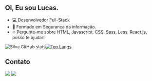 ## Oi, Eu sou Lucas.

- 💻 Desenvolvedor Full-Stack
- 📕 Formado em Segurança da informação.
- 🔥 Pergunte-me sobre HTML, Javascript, CSS, Sass, Less, React.js, posso te ajudar!


![Silva GitHub stats](https://github-readme-stats.vercel.app/api?username=Lucassocorrosilva7&show_icons=true&theme=dracula)[![Top Langs](https://github-readme-stats.vercel.app/api/top-langs/?username=Lucassocorrosilva7&layout=compact)](https://github.com/Lucassocorrosilva7/github-readme-stats)

## Contato

<div>   
  <a href = "mailto:lucasocorrosilva@gmail.com" target="_blank"><img src="https://img.shields.io/badge/-Gmail-%23333?style=for-the-badge&logo=gmail&logoColor=white"></a>
  <a href="https://www.linkedin.com/in/luquinhasssilva/" target="_blank"><img src="https://img.shields.io/badge/-LinkedIn-%230077B5?style=for-the-badge&logo=linkedin&logoColor=white"> </a>
</div>
